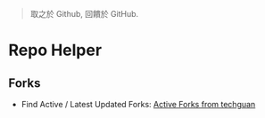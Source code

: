 > 取之於 Github, 回饋於 GitHub.

# Repo Helper

## Forks

- Find Active / Latest Updated Forks: [Active Forks from techguan](https://techgaun.github.io/active-forks/index.html)
